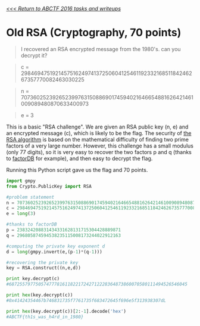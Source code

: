 _[<<< Return to ABCTF 2016 tasks and writeups](/2016-abctf)_
# Old RSA (Cryptography, 70 points)

>I recovered an RSA encrypted message from the 1980's. can you decrypt it?

>c = 29846947519214575162497413725060412546119233216851184246267357770082463030225

>n = 70736025239265239976315088690174594021646654881626421461009089480870633400973

>e = 3

This is a basic "RSA challenge". We are given an RSA public key (n, e) and an encrypted message (c), which is
likely to be the flag. The security of [the RSA algorithm](http://sebsauvage.net/comprendre/encryptage/crypto_rsa.html)
is based on the mathematical difficulty of finding two prime factors of a very large number. However, this challenge has
a small modulus (only 77 digits), so it is very easy to recover the two factors p and q
(thanks to [factorDB](http://www.factordb.com/index.php?query=70736025239265239976315088690174594021646654881626421461009089480870633400973) for example),
and then easy to decrypt the flag.

Running this Python script gave us the flag and 70 points.

```python
import gmpy
from Crypto.PublicKey import RSA

#problem statement
n = 70736025239265239976315088690174594021646654881626421461009089480870633400973
c = 29846947519214575162497413725060412546119233216851184246267357770082463030225
e = long(3)

#thanks to factorDB
p = 238324208831434331628131715304428889871
q = 296805874594538235115008173244022912163

#computing the private key exponent d
d = long(gmpy.invert(e,(p-1)*(q-1)))

#recovering the private key
key = RSA.construct((n,e,d))

print key.decrypt(c)
#6872557977505747778161182217242712228364873860070580111494526546045

print hex(key.decrypt(c))
#0x41424354467b746831735f7761735f683472645f696e5f313938307dL

print hex(key.decrypt(c))[2:-1].decode('hex')
#ABCTF{th1s_was_h4rd_in_1980}
```
